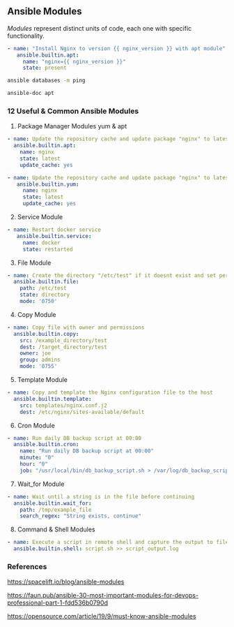 ## Ansible Modules
_Modules_ represent distinct units of code, each one with specific functionality. 

```yaml
- name: "Install Nginx to version {{ nginx_version }} with apt module"
   ansible.builtin.apt:
     name: "nginx={{ nginx_version }}"
     state: present
```
```bash
ansible databases -m ping

```
```bash
ansible-doc apt
```

### 12 Useful & Common Ansible Modules
1. Package Manager Modules yum & apt
```yaml
- name: Update the repository cache and update package "nginx" to latest version
  ansible.builtin.apt:
    name: nginx
    state: latest
    update_cache: yes
```
```yaml
- name: Update the repository cache and update package "nginx" to latest version
   ansible.builtin.yum:
     name: nginx
     state: latest
     update_cache: yes
```
2. Service Module
```yaml
- name: Restart docker service
   ansible.builtin.service:
     name: docker
     state: restarted
```
3. File Module
```yaml
- name: Create the directory "/etc/test" if it doesnt exist and set permissions
  ansible.builtin.file:
    path: /etc/test
    state: directory
    mode: '0750'
```
4. Copy Module
```yaml
- name: Copy file with owner and permissions
  ansible.builtin.copy:
    src: /example_directory/test
    dest: /target_directory/test
    owner: joe
    group: admins
    mode: '0755'
```
5. Template Module
```yaml
- name: Copy and template the Nginx configuration file to the host
  ansible.builtin.template:
    src: templates/nginx.conf.j2
    dest: /etc/nginx/sites-available/default
```
6. Cron Module
```yaml
- name: Run daily DB backup script at 00:00
  ansible.builtin.cron:
    name: "Run daily DB backup script at 00:00"
    minute: "0"
    hour: "0"
    job: "/usr/local/bin/db_backup_script.sh > /var/log/db_backup_script.sh.log 2>&1"
```
7. Wait_for Module
```yaml
- name: Wait until a string is in the file before continuing
  ansible.builtin.wait_for:
    path: /tmp/example_file
    search_regex: "String exists, continue"
```
8. Command & Shell Modules
```yaml
- name: Execute a script in remote shell and capture the output to file
  ansible.builtin.shell: script.sh >> script_output.log
```

### References
https://spacelift.io/blog/ansible-modules

https://faun.pub/ansible-30-most-important-modules-for-devops-professional-part-1-fdd536b0790d

https://opensource.com/article/19/9/must-know-ansible-modules
